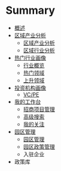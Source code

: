 # Summary

* [概述](README.md)
* [区域产业分析](qu-yu-chan-ye-fen-xi.md)
  * [区域产业分析](qu-yu-chan-ye-fen-xi/qu-yu-chan-ye-fen-xi.md)
  * [区域行业分析](qu-yu-chan-ye-fen-xi/qu-yu-xing-ye-fen-xi.md)
* [热门行业画像](re-men-xing-ye-hua-xiang.md)
  * [行业概览](re-men-xing-ye-hua-xiang/xing-ye-gai-lan.md)
  * [热门领域](re-men-xing-ye-hua-xiang/re-men-ling-yu.md)
  * [上升领域](re-men-xing-ye-hua-xiang/shang-sheng-ling-yu.md)
* [投资机构画像](tou-zi-ji-gou-hua-xiang.md)
  * [VC/PE](tou-zi-ji-gou-hua-xiang/vcpe.md)
* [我的工作台](wo-de-gong-zuo-tai.md)
  * [招商项目管理](wo-de-gong-zuo-tai/zhao-shang-xiang-mu-guan-li.md)
  * [高级搜索](wo-de-gong-zuo-tai/gao-ji-sou-suo.md)
  * [我的关注](wo-de-gong-zuo-tai/wo-de-guan-zhu.md)
* [园区管理](yuan-qu-guan-li.md)
  * [园区管理](yuan-qu-guan-li/yuan-qu-guan-li.md)
  * [园区政策管理](yuan-qu-guan-li/yuan-qu-zheng-ce-guan-li.md)
  * 入驻企业
* 政策库

